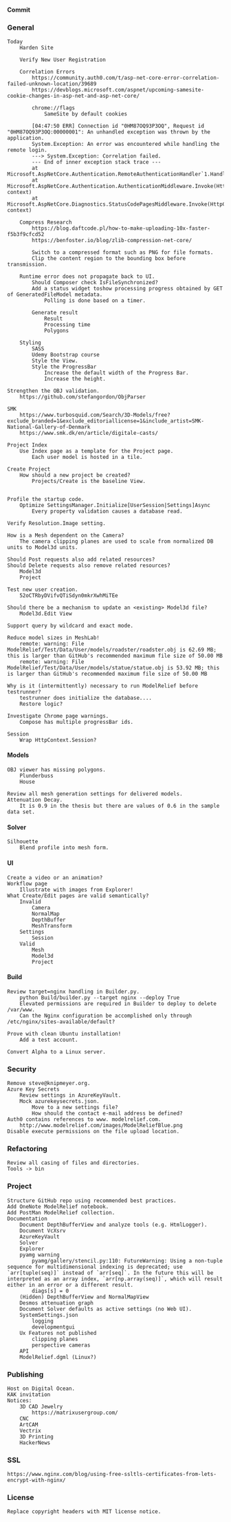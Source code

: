 #### Commit     
### General     
    Today                                 
        Harden Site            
        
        Verify New User Registration

        Correlation Errors
            https://community.auth0.com/t/asp-net-core-error-correlation-failed-unknown-location/39689
            https://devblogs.microsoft.com/aspnet/upcoming-samesite-cookie-changes-in-asp-net-and-asp-net-core/

            chrome://flags
                SameSite by default cookies

            [04:47:50 ERR] Connection id "0HM87OQ93P3OQ", Request id "0HM87OQ93P3OQ:00000001": An unhandled exception was thrown by the application.
            System.Exception: An error was encountered while handling the remote login.
            ---> System.Exception: Correlation failed.
            --- End of inner exception stack trace ---
            at Microsoft.AspNetCore.Authentication.RemoteAuthenticationHandler`1.HandleRequestAsync()
            at Microsoft.AspNetCore.Authentication.AuthenticationMiddleware.Invoke(HttpContext context)
            at Microsoft.AspNetCore.Diagnostics.StatusCodePagesMiddleware.Invoke(HttpContext context)

        Compress Research
            https://blog.daftcode.pl/how-to-make-uploading-10x-faster-f5b3f9cfcd52
            https://benfoster.io/blog/zlib-compression-net-core/

            Switch to a compressed format such as PNG for file formats.
            Clip the content region to the bounding box before transmission.

        Runtime error does not propagate back to UI.        
            Should Composer check IsFileSynchronized?
            Add a status widget toshow processing progress obtained by GET of GeneratedFileModel metadata.
                Polling is done based on a timer.

            Generate result
                Result
                Processing time
                Polygons
                    
        Styling
            SASS
            Udemy Bootstrap course
            Style the View.
            Style the ProgressBar
                Increase the default width of the Progress Bar.
                Increase the height.

    Strengthen the OBJ validation.
        https://github.com/stefangordon/ObjParser
 
    SMK
        https://www.turbosquid.com/Search/3D-Models/free?exclude_branded=1&exclude_editoriallicense=1&include_artist=SMK-National-Gallery-of-Denmark
        https://www.smk.dk/en/article/digitale-casts/

    Project Index
        Use Index page as a template for the Project page.
            Each user model is hosted in a tile.

    Create Project
        How should a new project be created?
            Projects/Create is the baseline View.
   

    Profile the startup code.
        Optimize SettingsManager.Initialize[UserSession|Settings]Async
            Every property validation causes a database read.

    Verify Resolution.Image setting.

    How is a Mesh dependent on the Camera?
        The camera clipping planes are used to scale from normalized DB units to Model3d units.

    Should Post requests also add related resources?
    Should Delete requests also remove related resources?
        Model3d
        Project
    
    Test new user creation.
        52oCTRbyDVifvQTiSdyn0mkrXwhMiTEe

    Should there be a mechanism to update an <existing> Model3d file?
        Model3d.Edit View

    Support query by wildcard and exact mode.

    Reduce model sizes in MeshLab!
        remote: warning: File ModelRelief/Test/Data/User/models/roadster/roadster.obj is 62.69 MB; this is larger than GitHub's recommended maximum file size of 50.00 MB
        remote: warning: File ModelRelief/Test/Data/User/models/statue/statue.obj is 53.92 MB; this is larger than GitHub's recommended maximum file size of 50.00 MB

    Why is it (intermittently) necessary to run ModelRelief before testrunner?
        testrunner does initialize the database....
        Restore logic?

    Investigate Chrome page warnings.
        Compose has multiple progressBar ids.
        
    Session    
        Wrap HttpContext.Session?
#### Models
    OBJ viewer has missing polygons.
        Plunderbuss
        House

    Review all mesh generation settings for delivered models.
    Attenuation Decay.
        It is 0.9 in the thesis but there are values of 0.6 in the sample data set.
#### Solver
    Silhouette
        Blend profile into mesh form.
#### UI
    Create a video or an animation?
    Workflow page
        Illustrate with images from Explorer!
    What Create/Edit pages are valid semantically?
        Invalid
            Camera
            NormalMap
            DepthBuffer
            MeshTransform
        Settings
            Session
        Valid
            Mesh
            Model3d
            Project
#### Build
    Review target=nginx handling in Builder.py.
        python Build/builder.py --target nginx --deploy True
        Elevated permissions are required in Builder to deploy to delete /var/www.
        Can the Nginx configuration be accomplished only through /etc/nginx/sites-available/default?

    Prove with clean Ubuntu installation!
        Add a test account.

    Convert Alpha to a Linux server.
### Security
    Remove steve@knipmeyer.org.
    Azure Key Secrets
        Review settings in AzureKeyVault.
        Mock azurekeysecrets.json.
            Move to a new settings file?
            How should the contact e-mail address be defined?
    Auth0 contains references to www. modelrelief.com.
        http://www.modelrelief.com/images/ModelReliefBlue.png
    Disable execute permissions on the file upload location.
### Refactoring
    Review all casing of files and directories.
    Tools -> bin

### Project
    Structure GitHub repo using recommended best practices.
    Add OneNote ModelRelief notebook.
    Add PostMan ModelRelief collection.
    Documentation
        Document DepthBufferView and analyze tools (e.g. HtmlLogger).
        Document VcXsrv
        AzureKeyVault
        Solver
        Explorer
        pyamg warning
            pyamg/gallery/stencil.py:110: FutureWarning: Using a non-tuple sequence for multidimensional indexing is deprecated; use `arr[tuple(seq)]` instead of `arr[seq]`. In the future this will be interpreted as an array index, `arr[np.array(seq)]`, which will result either in an error or a different result.
            diags[s] = 0
        (Hidden) DepthBufferView and NormalMapView
        Desmos attenuation graph
        Document Solver defaults as active settings (no Web UI).
        SystemSettings.json
            logging
            developmentgui
        Ux Features not published
            clipping planes
            perspective cameras
        API
        ModelRelief.dgml (Linux?)
### Publishing
    Host on Digital Ocean.
    KAK invitation
    Notices:
        3D CAD Jewelry
            https://matrixusergroup.com/
        CNC
        ArtCAM
        Vectrix
        3D Printing
        HackerNews
### SSL
    https://www.nginx.com/blog/using-free-ssltls-certificates-from-lets-encrypt-with-nginx/

### License
    Replace copyright headers with MIT license notice.
